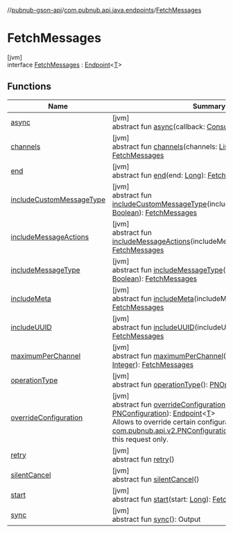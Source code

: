 //[pubnub-gson-api](../../../index.md)/[com.pubnub.api.java.endpoints](../index.md)/[FetchMessages](index.md)

# FetchMessages

[jvm]\
interface [FetchMessages](index.md) : [Endpoint](../-endpoint/index.md)&lt;[T](../-endpoint/index.md)&gt;

## Functions

| Name | Summary |
|---|---|
| [async](../../com.pubnub.api.java.v2.endpoints.pubsub/-signal-builder/index.md#1418965989%2FFunctions%2F126356644) | [jvm]<br>abstract fun [async](../../com.pubnub.api.java.v2.endpoints.pubsub/-signal-builder/index.md#1418965989%2FFunctions%2F126356644)(callback: [Consumer](https://docs.oracle.com/javase/8/docs/api/java/util/function/Consumer.html)&lt;[Result](../../../../../pubnub-kotlin/pubnub-kotlin-core-api/pubnub-kotlin-core-api/com.pubnub.api.v2.callbacks/-result/index.md)&lt;Output&gt;&gt;) |
| [channels](channels.md) | [jvm]<br>abstract fun [channels](channels.md)(channels: [List](https://docs.oracle.com/javase/8/docs/api/java/util/List.html)&lt;[String](https://docs.oracle.com/javase/8/docs/api/java/lang/String.html)&gt;): [FetchMessages](index.md) |
| [end](end.md) | [jvm]<br>abstract fun [end](end.md)(end: [Long](https://docs.oracle.com/javase/8/docs/api/java/lang/Long.html)): [FetchMessages](index.md) |
| [includeCustomMessageType](include-custom-message-type.md) | [jvm]<br>abstract fun [includeCustomMessageType](include-custom-message-type.md)(includeCustomMessageType: [Boolean](https://kotlinlang.org/api/core/kotlin-stdlib/kotlin/-boolean/index.html)): [FetchMessages](index.md) |
| [includeMessageActions](include-message-actions.md) | [jvm]<br>abstract fun [includeMessageActions](include-message-actions.md)(includeMessageActions: [Boolean](https://kotlinlang.org/api/core/kotlin-stdlib/kotlin/-boolean/index.html)): [FetchMessages](index.md) |
| [includeMessageType](include-message-type.md) | [jvm]<br>abstract fun [includeMessageType](include-message-type.md)(includeMessageType: [Boolean](https://kotlinlang.org/api/core/kotlin-stdlib/kotlin/-boolean/index.html)): [FetchMessages](index.md) |
| [includeMeta](include-meta.md) | [jvm]<br>abstract fun [includeMeta](include-meta.md)(includeMeta: [Boolean](https://kotlinlang.org/api/core/kotlin-stdlib/kotlin/-boolean/index.html)): [FetchMessages](index.md) |
| [includeUUID](include-u-u-i-d.md) | [jvm]<br>abstract fun [includeUUID](include-u-u-i-d.md)(includeUUID: [Boolean](https://kotlinlang.org/api/core/kotlin-stdlib/kotlin/-boolean/index.html)): [FetchMessages](index.md) |
| [maximumPerChannel](maximum-per-channel.md) | [jvm]<br>abstract fun [maximumPerChannel](maximum-per-channel.md)(maximumPerChannel: [Integer](https://docs.oracle.com/javase/8/docs/api/java/lang/Integer.html)): [FetchMessages](index.md) |
| [operationType](../../com.pubnub.api.java.v2.endpoints.pubsub/-signal-builder/index.md#1414065386%2FFunctions%2F126356644) | [jvm]<br>abstract fun [operationType](../../com.pubnub.api.java.v2.endpoints.pubsub/-signal-builder/index.md#1414065386%2FFunctions%2F126356644)(): [PNOperationType](../../../../../pubnub-kotlin/pubnub-kotlin-core-api/pubnub-kotlin-core-api/com.pubnub.api.enums/-p-n-operation-type/index.md) |
| [overrideConfiguration](../../com.pubnub.api.java.v2.endpoints.pubsub/-signal-builder/index.md#424483198%2FFunctions%2F126356644) | [jvm]<br>abstract fun [overrideConfiguration](../../com.pubnub.api.java.v2.endpoints.pubsub/-signal-builder/index.md#424483198%2FFunctions%2F126356644)(configuration: [PNConfiguration](../../../../../pubnub-kotlin/pubnub-kotlin-core-api/pubnub-kotlin-core-api/com.pubnub.api.v2/-p-n-configuration/index.md)): [Endpoint](../-endpoint/index.md)&lt;[T](../-endpoint/index.md)&gt;<br>Allows to override certain configuration options (see [com.pubnub.api.v2.PNConfigurationOverride.Builder](../../../../../pubnub-kotlin/pubnub-kotlin-core-api/pubnub-kotlin-core-api/com.pubnub.api.v2/-p-n-configuration-override/-builder/index.md)) for this request only. |
| [retry](../../com.pubnub.api.java.v2.endpoints.pubsub/-signal-builder/index.md#2020801116%2FFunctions%2F126356644) | [jvm]<br>abstract fun [retry](../../com.pubnub.api.java.v2.endpoints.pubsub/-signal-builder/index.md#2020801116%2FFunctions%2F126356644)() |
| [silentCancel](../../com.pubnub.api.java.v2.endpoints.pubsub/-signal-builder/index.md#-675955969%2FFunctions%2F126356644) | [jvm]<br>abstract fun [silentCancel](../../com.pubnub.api.java.v2.endpoints.pubsub/-signal-builder/index.md#-675955969%2FFunctions%2F126356644)() |
| [start](start.md) | [jvm]<br>abstract fun [start](start.md)(start: [Long](https://docs.oracle.com/javase/8/docs/api/java/lang/Long.html)): [FetchMessages](index.md) |
| [sync](../../com.pubnub.api.java.v2.endpoints.pubsub/-signal-builder/index.md#40193115%2FFunctions%2F126356644) | [jvm]<br>abstract fun [sync](../../com.pubnub.api.java.v2.endpoints.pubsub/-signal-builder/index.md#40193115%2FFunctions%2F126356644)(): Output |
